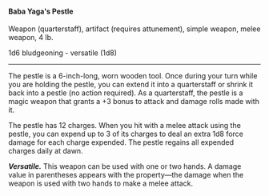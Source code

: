 #### Baba Yaga's Pestle

Weapon (quarterstaff), artifact (requires attunement), simple weapon, melee weapon, 4 lb.

1d6 bludgeoning  - versatile (1d8)

---

The pestle is a 6-inch-long, worn wooden tool. Once during your turn while you are holding the pestle, you can extend it into a quarterstaff or shrink it back into a pestle (no action required). As a quarterstaff, the pestle is a magic weapon that grants a +3 bonus to attack and damage rolls made with it.

The pestle has 12 charges. When you hit with a melee attack using the pestle, you can expend up to 3 of its charges to deal an extra 1d8 force damage for each charge expended. The pestle regains all expended charges daily at dawn.

***Versatile.*** This weapon can be used with one or two hands. A damage value in parentheses appears with the property—the damage when the weapon is used with two hands to make a melee attack.